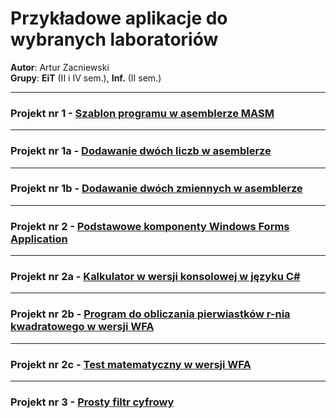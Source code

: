 # Przykładowe aplikacje do wybranych laboratoriów

**Autor**: Artur Zacniewski  
**Grupy**: **EiT** (II i IV sem.), **Inf.** (II sem.)  


---
### Projekt nr 1 - [Szablon programu w asemblerze MASM](https://github.com/zacniewski/materials-for-UMG-students/tree/main/ASK_LAB)  

---
### Projekt nr 1a - [Dodawanie dwóch liczb w asemblerze](https://github.com/zacniewski/materials-for-UMG-students/tree/main/ASK_LAB/Lab1/Lab1.asm)  

---
### Projekt nr 1b - [Dodawanie dwóch zmiennych w asemblerze](https://github.com/zacniewski/materials-for-UMG-students/tree/main/ASK_LAB/Lab1/AddVariables.asm)  

---
### Projekt nr 2 - [Podstawowe komponenty Windows Forms Application](https://github.com/zacniewski/materials-for-UMG-students/tree/main/WFA1)  

---
### Projekt nr 2a - [Kalkulator w wersji konsolowej w języku C#](https://github.com/zacniewski/materials-for-UMG-students/tree/main/ConsoleCalculator)  

---
### Projekt nr 2b - [Program do obliczania pierwiastków r-nia kwadratowego w wersji WFA](https://github.com/zacniewski/materials-for-UMG-students/tree/main/QuadraticEquationSolver)  

---
### Projekt nr 2c - [Test matematyczny w wersji WFA](https://github.com/zacniewski/materials-for-UMG-students/tree/main/MathQuiz)  


---
### Projekt nr 3 - [Prosty filtr cyfrowy](https://github.com/zacniewski/materials-for-UMG-students/tree/main/MATLAB-filters)  

